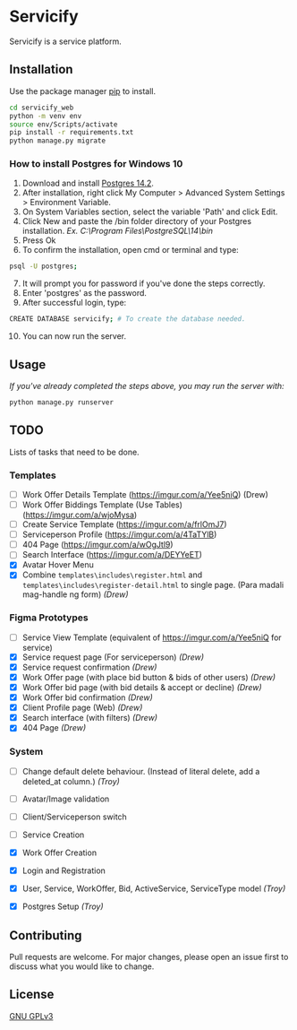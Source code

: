 # Servicify

Servicify is a service platform.

## Installation

Use the package manager [pip](https://pip.pypa.io/en/stable/) to install.

```bash
cd servicify_web
python -m venv env
source env/Scripts/activate
pip install -r requirements.txt
python manage.py migrate

```

### How to install Postgres for Windows 10

1. Download and install [Postgres 14.2](https://www.enterprisedb.com/downloads/postgres-postgresql-downloads).
2. After installation, right click My Computer > Advanced System Settings > Environment Variable.
3. On System Variables section, select the variable 'Path' and click Edit.
4. Click New and paste the /bin folder directory of your Postgres installation. *Ex. C:\Program Files\PostgreSQL\14\bin*
5. Press Ok
6. To confirm the installation, open cmd or terminal and type:
```bash
psql -U postgres;
```
7. It will prompt you for password if you've done the steps correctly.
8. Enter 'postgres' as the password.
9. After successful login, type:
```bash
CREATE DATABASE servicify; # To create the database needed.
```
10. You can now run the server. 

## Usage
*If you've already completed the steps above, you may run the server with:*
```python
python manage.py runserver
```

## TODO
Lists of tasks that need to be done. 

### Templates
- [ ] Work Offer Details Template (https://imgur.com/a/Yee5niQ) (Drew)
- [ ] Work Offer Biddings Template (Use Tables) (https://imgur.com/a/wjoMysa)
- [ ] Create Service Template (https://imgur.com/a/frlOmJ7)
- [ ] Serviceperson Profile (https://imgur.com/a/4TaTYlB)
- [ ] 404 Page (https://imgur.com/a/wOgJtl9)
- [ ] Search Interface (https://imgur.com/a/DEYYeET)
- [x] Avatar Hover Menu
- [x] Combine `templates\includes\register.html` and `templates\includes\register-detail.html` to single page. (Para madali mag-handle ng form) *(Drew)*

### Figma Prototypes
- [ ] Service View Template (equivalent of https://imgur.com/a/Yee5niQ for service)
- [x] Service request page (For serviceperson) *(Drew)*
- [x] Service request confirmation *(Drew)*
- [x] Work Offer page (with place bid button & bids of other users) *(Drew)*
- [x] Work Offer bid page (with bid details & accept or decline) *(Drew)*
- [x] Work Offer bid confirmation *(Drew)*
- [x] Client Profile page (Web) *(Drew)*
- [x] Search interface (with filters) *(Drew)*
- [x] 404 Page *(Drew)*

### System
- [ ] Change default delete behaviour. (Instead of literal delete, add a deleted_at column.) *(Troy)*
- [ ] Avatar/Image validation
- [ ] Client/Serviceperson switch
- [ ] Service Creation
- [x] Work Offer Creation
- [x] Login and Registration
- [x] User, Service, WorkOffer, Bid, ActiveService, ServiceType model *(Troy)*
- [x] Postgres Setup *(Troy)*


## Contributing
Pull requests are welcome. For major changes, please open an issue first to discuss what you would like to change.


## License
[GNU GPLv3](https://choosealicense.com/licenses/gpl-3.0/)
